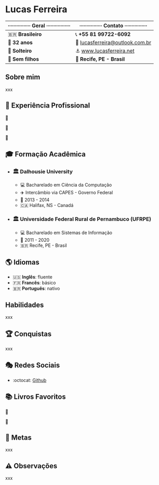 # Lucas Ferreira

|∙∙∙∙∙∙∙∙∙∙∙∙∙∙∙∙ Geral ∙∙∙∙∙∙∙∙∙∙∙∙∙∙∙∙∙| ∙∙∙∙∙∙∙∙∙∙∙∙∙∙∙∙ Contato ∙∙∙∙∙∙∙∙∙∙∙∙∙∙∙∙        |
|----------------------------------------|--------------------------------------------------|
| :brazil: **Brasileiro**                | :telephone_receiver: **+55 81 99722-6092**       |
| :birthday: **32 anos**                 | :e-mail: lucasferreira@outlook.com.br            |
| :sparkling_heart: **Solteiro**         | :anchor: www.lucasferreira.net                   |
| :baby: **Sem filhos**                  | :round_pushpin: **Recife, PE - Brasil**          |

## Sobre mim

xxx

## :briefcase: Experiência Profissional

:office:

:link:

:calendar:

## :mortar_board: Formação Acadêmica

<!-- :closed_book: :green_book: :blue_book: :orange_book: -->

- ### :classical_building: Dalhousie University

  - :computer: Bacharelado em Ciência da Computação
  - :airplane: Intercâmbio via CAPES - Governo Federal
  - :calendar: 2013 - 2014
  - :canada: Halifax, NS - Canadá

<!-- Bachelor of Computer Science, BCS -->

- ### :classical_building: Universidade Federal Rural de Pernambuco (UFRPE)

  - :computer: Bacharelado em Sistemas de Informação
  - :calendar: 2011 - 2020
  - :brazil: Recife, PE - Brasil


## :earth_americas: Idiomas

- :us: **Inglês**: fluente
- :fr: **Francês**: básico
- :brazil: **Português**: nativo

## Habilidades

xxx

## :trophy: Conquistas

xxx

## :performing_arts: Redes Sociais

- :octocat: [Github](https://www.github.com/lflucasferreira)

## :books: Livros Favoritos

:book:

:bookmark:

## :dart: Metas

xxx

## :warning: Observações

xxx
